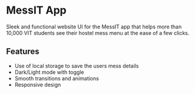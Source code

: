 # MessIT App
Sleek and functional website UI for the MessIT app that helps more than 10,000 VIT students see their hostel mess menu at the ease of a few clicks.

## Features

 - Use of local storage to save the users mess details
 - Dark/Light mode with toggle
 - Smooth transitions and animations
 - Responsive design
